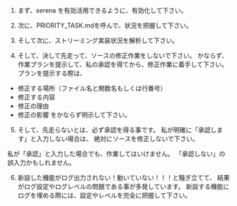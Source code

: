 1. まず、serena を有効活用できるように、有効化して下さい。

2. 次に、PRIORITY_TASK.mdを呼んで、状況を把握して下さい。

3. そして次に、ストリーミング実装状況を解析して下さい。

4. そして、決して先走って、ソースの修正作業をしないで下さい。
かならず、作業プランを提示して、私の承認を得てから、修正作業に着手して下さい。
プランを提示する際は、
- 修正する場所（ファイル名と関数名もしくは行番号）
- 修正する内容
- 修正の理由
- 修正の影響
をかならず明示して下さい。

5. そして、先走らないとは、必ず承認を得る事です。
私が明確に「承認します」と入力しない場合は、
絶対にソースを修正しないで下さい。

私が「承認」と入力した場合でも、作業してはいけません。
「承認しない」の誤入力かもしれません。

6. 新設した機能がログ出力されない！動いていない！！！と騒ぎ立てて、
結果がログ設定やログレベルの問題である事が多発しています。
新設する機能にログを埋める際には、設定やレベルを完全に把握して下さい。
